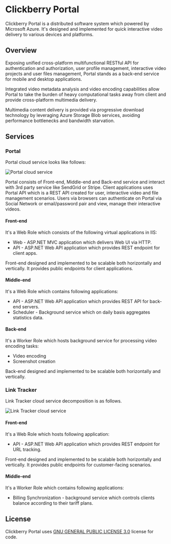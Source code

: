 # Clickberry Portal

Clickberry Portal is a distributed software system which powered by Microsoft Azure. It's designed and implemented for quick interactive video delivery to various devices and platforms.

## Overview

Exposing unified cross-platform multifunctional RESTful API for authentication and authorization, user profile management, interactive video projects and user files management, Portal stands as a back-end service for mobile and desktop applications.

Integrated video metadata analysis and video encoding capabilities allow Portal to take the burden of heavy computational tasks away from client and provide cross-platform multimedia delivery.

Multimedia content delivery is provided via progressive download technology by leveraging Azure Storage Blob services, avoiding performance bottlenecks and bandwidth starvation.

## Services

### Portal
Portal cloud service looks like follows:

![Portal cloud service](https://az411958.vo.msecnd.net/wiki/Portal_Components.png)

Portal consists of Front-end, Middle-end and Back-end service and interact with 3rd party service like SendGrid or Stripe.
Client applications uses Portal API which is a REST API created for user, interactive video and file management scenarios.
Users via browsers can authenticate on Portal via Social Network or email/password pair and view, manage their interactive videos.

#### Front-end
It's a Web Role which consists of the following virtual applications in IIS:

* Web - ASP.NET MVC application which delivers Web UI via HTTP.
* API - ASP.NET Web API application which provides REST endpoint for client apps.

Front-end designed and implemented to be scalable both horizontally and vertically.
It provides public endpoints for client applications.

#### Middle-end
It's a Web Role which contains following applications:

* API - ASP.NET Web API application which provides REST API for back-end servers.
* Scheduler - Background service which on daily basis aggregates statistics data.

#### Back-end
It's a Worker Role which hosts background service for processing video encoding tasks:

* Video encoding
* Screenshot creation

Back-end designed and implemented to be scalable both horizontally and vertically.

### Link Tracker
Link Tracker cloud service decomposition is as follows.

![Link Tracker cloud service](https://az411958.vo.msecnd.net/wiki/Link_Tracker_Components.png)

#### Front-end
It's a Web Role which hosts following application:

* API - ASP.NET Web API application which provides REST endpoint for URL tracking.

Front-end designed and implemented to be scalable both horizontally and vertically.
It provides public endpoints for customer-facing scenarios.

#### Middle-end
It's a Worker Role which contains following applications:

* Billing Synchronization - background service which controls clients balance according to their tariff plans.

## License

Clickberry Portal uses [GNU GENERAL PUBLIC LICENSE 3.0](LICENSE) license for code.
